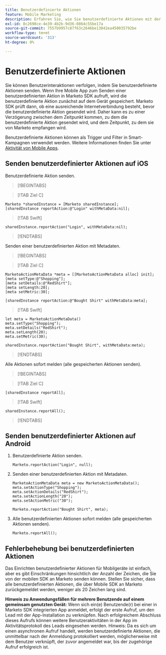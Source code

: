 ```yaml
---
title: Benutzerdefinierte Aktionen
feature: Mobile Marketing
description: Erfahren Sie, wie Sie benutzerdefinierte Aktionen mit der Marketo Mobile SDK für iOS und Android senden und melden, offline in die Warteschlange stellen, Trigger Smart-Kampagnen durchführen und die 20 Zeichen…
exl-id: 8c2698ce-4e39-4b2b-9d36-0864c55be17a
source-git-commit: 7557b9957c87f63c2646be13842ea450035792be
workflow-type: tm+mt
source-wordcount: '313'
ht-degree: 0%

---
```


# Benutzerdefinierte Aktionen

Sie können Benutzerinteraktionen verfolgen, indem Sie benutzerdefinierte Aktionen senden. Wenn Ihre Mobile App zum Senden einer benutzerdefinierten Aktion in Marketo SDK aufruft, wird die benutzerdefinierte Aktion zunächst auf dem Gerät gespeichert. Marketo SDK prüft dann, ob eine ausreichende Internetverbindung besteht, bevor die benutzerdefinierte Aktion gesendet wird. Daher kann es zu einer Verzögerung zwischen dem Zeitpunkt kommen, zu dem die benutzerdefinierte Aktion gesendet wird, und dem Zeitpunkt, zu dem sie von Marketo empfangen wird.

Benutzerdefinierte Aktionen können als Trigger und Filter in Smart-Kampagnen verwendet werden. Weitere Informationen finden Sie unter [Aktivität von Mobile Apps](https://experienceleague.adobe.com/en/docs/marketo/using/product-docs/core-marketo-concepts/smart-campaigns/flow-actions/triggers-and-filters-for-mobile-smart-campaigns).

## Senden benutzerdefinierter Aktionen auf iOS

Benutzerdefinierte Aktion senden.

>[!BEGINTABS]

>[!TAB Ziel C]

```
Marketo *sharedInstance = [Marketo sharedInstance];
[sharedInstance reportAction:@"Login" withMetaData:nil];
```

>[!TAB Swift]

```
sharedInstance.reportAction("Login", withMetaData:nil);
```

>[!ENDTABS]

Senden einer benutzerdefinierten Aktion mit Metadaten.

>[!BEGINTABS]

>[!TAB Ziel C]

```
MarketoActionMetaData *meta = [[MarketoActionMetaData alloc] init];
[meta setType:@"Shopping"];
[meta setDetails:@"RedShirt"];
[meta setLength:20];
[meta setMetric:30];

[sharedInstance reportAction:@"Bought Shirt" withMetaData:meta];
```

>[!TAB Swift]

```
let meta = MarketoActionMetaData()
meta.setType("Shopping");
meta.setDetails("RedShirt");
meta.setLength(20);
meta.setMetric(30);

sharedInstance.reportAction("Bought Shirt", withMetaData:meta);
```

>[!ENDTABS]

Alle Aktionen sofort melden (alle gespeicherten Aktionen senden).

>[!BEGINTABS]

>[!TAB Ziel C]

```
[sharedInstance reportAll];
```

>[!TAB Swift]

```
sharedInstance.reportAll();
```

>[!ENDTABS]

## Senden benutzerdefinierter Aktionen auf Android

1. Benutzerdefinierte Aktion senden.

   ```
   Marketo.reportAction("Login", null);
   ```

1. Senden einer benutzerdefinierten Aktion mit Metadaten.

   ```
   MarketoActionMetaData meta = new MarketoActionMetaData();
   meta.setActionType("Shopping");
   meta.setActionDetails("RedShirt");
   meta.setActionLength("20");
   meta.setActionMetric("30");
   
   Marketo.reportAction("Bought Shirt", meta);
   ```

1. Alle benutzerdefinierten Aktionen sofort melden (alle gespeicherten Aktionen senden).

   ```
   Marketo.reportAll();
   ```

## Fehlerbehebung bei benutzerdefinierten Aktionen

Das Einrichten benutzerdefinierter Aktionen für Mobilgeräte ist einfach, aber es gibt Einschränkungen hinsichtlich der Anzahl der Zeichen, die Sie von der mobilen SDK an Marketo senden können. Stellen Sie sicher, dass alle benutzerdefinierten Aktionen, die über Mobile SDK an Marketo zurückgemeldet werden, weniger als 20 Zeichen lang sind.

**Hinweis zu Anwendungsfällen für mehrere Benutzende auf einem gemeinsam genutzten Gerät:** Wenn sich ein(e) Benutzende(r) bei einer in Marketo SDK integrierten App anmeldet, erfolgt der erste Aufruf, um den Lead mit der App-Installation zu verknüpfen. Nach erfolgreichem Abschluss dieses Aufrufs können weitere Benutzeraktivitäten in der App im Aktivitätsprotokoll des Leads eingesehen werden. Hinweis: Da es sich um einen asynchronen Aufruf handelt, werden benutzerdefinierte Aktionen, die unmittelbar nach der Anmeldung protokolliert werden, möglicherweise mit dem Benutzer verknüpft, der zuvor angemeldet war, bis der zugehörige Aufruf erfolgreich ist.
